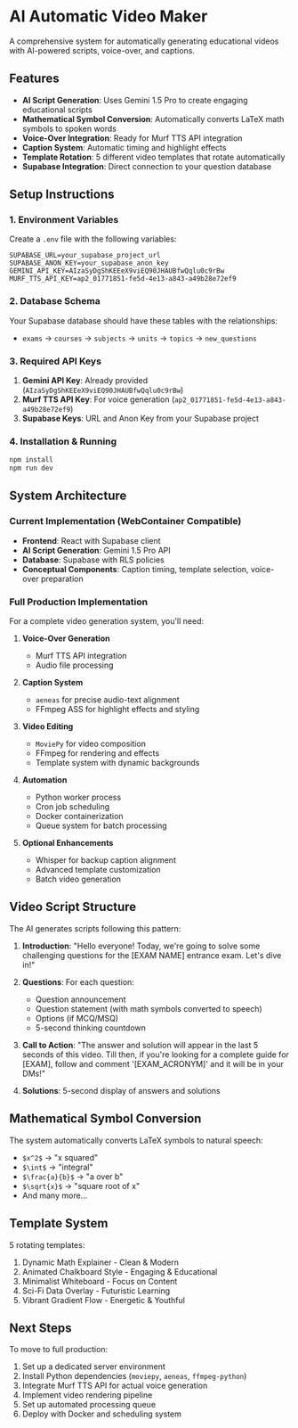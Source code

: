 # AI Automatic Video Maker

A comprehensive system for automatically generating educational videos with AI-powered scripts, voice-over, and captions.

## Features

- **AI Script Generation**: Uses Gemini 1.5 Pro to create engaging educational scripts
- **Mathematical Symbol Conversion**: Automatically converts LaTeX math symbols to spoken words
- **Voice-Over Integration**: Ready for Murf TTS API integration
- **Caption System**: Automatic timing and highlight effects
- **Template Rotation**: 5 different video templates that rotate automatically
- **Supabase Integration**: Direct connection to your question database

## Setup Instructions

### 1. Environment Variables

Create a `.env` file with the following variables:

```env
SUPABASE_URL=your_supabase_project_url
SUPABASE_ANON_KEY=your_supabase_anon_key
GEMINI_API_KEY=AIzaSyDgShKEEeX9viEQ90JHAUBfwQqlu0c9rBw
MURF_TTS_API_KEY=ap2_01771851-fe5d-4e13-a843-a49b28e72ef9
```

### 2. Database Schema

Your Supabase database should have these tables with the relationships:
- `exams` → `courses` → `subjects` → `units` → `topics` → `new_questions`

### 3. Required API Keys

1. **Gemini API Key**: Already provided (`AIzaSyDgShKEEeX9viEQ90JHAUBfwQqlu0c9rBw`)
2. **Murf TTS API Key**: For voice generation (`ap2_01771851-fe5d-4e13-a843-a49b28e72ef9`)
3. **Supabase Keys**: URL and Anon Key from your Supabase project

### 4. Installation & Running

```bash
npm install
npm run dev
```

## System Architecture

### Current Implementation (WebContainer Compatible)
- **Frontend**: React with Supabase client
- **AI Script Generation**: Gemini 1.5 Pro API
- **Database**: Supabase with RLS policies
- **Conceptual Components**: Caption timing, template selection, voice-over preparation

### Full Production Implementation
For a complete video generation system, you'll need:

1. **Voice-Over Generation**
   - Murf TTS API integration
   - Audio file processing

2. **Caption System**
   - `aeneas` for precise audio-text alignment
   - FFmpeg ASS for highlight effects and styling

3. **Video Editing**
   - `MoviePy` for video composition
   - FFmpeg for rendering and effects
   - Template system with dynamic backgrounds

4. **Automation**
   - Python worker process
   - Cron job scheduling
   - Docker containerization
   - Queue system for batch processing

5. **Optional Enhancements**
   - Whisper for backup caption alignment
   - Advanced template customization
   - Batch video generation

## Video Script Structure

The AI generates scripts following this pattern:

1. **Introduction**: "Hello everyone! Today, we're going to solve some challenging questions for the [EXAM NAME] entrance exam. Let's dive in!"

2. **Questions**: For each question:
   - Question announcement
   - Question statement (with math symbols converted to speech)
   - Options (if MCQ/MSQ)
   - 5-second thinking countdown

3. **Call to Action**: "The answer and solution will appear in the last 5 seconds of this video. Till then, if you're looking for a complete guide for [EXAM], follow and comment '[EXAM_ACRONYM]' and it will be in your DMs!"

4. **Solutions**: 5-second display of answers and solutions

## Mathematical Symbol Conversion

The system automatically converts LaTeX symbols to natural speech:
- `$x^2$` → "x squared"
- `$\int$` → "integral"
- `$\frac{a}{b}$` → "a over b"
- `$\sqrt{x}$` → "square root of x"
- And many more...

## Template System

5 rotating templates:
1. Dynamic Math Explainer - Clean & Modern
2. Animated Chalkboard Style - Engaging & Educational  
3. Minimalist Whiteboard - Focus on Content
4. Sci-Fi Data Overlay - Futuristic Learning
5. Vibrant Gradient Flow - Energetic & Youthful

## Next Steps

To move to full production:
1. Set up a dedicated server environment
2. Install Python dependencies (`moviepy`, `aeneas`, `ffmpeg-python`)
3. Integrate Murf TTS API for actual voice generation
4. Implement video rendering pipeline
5. Set up automated processing queue
6. Deploy with Docker and scheduling system